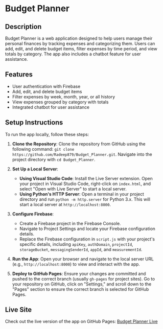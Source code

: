 # Budget Planner

## Description

Budget Planner is a web application designed to help users manage their personal finances by tracking expenses and categorizing them. Users can add, edit, and delete budget items, filter expenses by time period, and view totals by category. The app also includes a chatbot feature for user assistance.

## Features

- User authentication with Firebase
- Add, edit, and delete budget items
- Filter expenses by week, month, year, or all history
- View expenses grouped by category with totals
- Integrated chatbot for user assistance

## Setup Instructions

To run the app locally, follow these steps:

1. **Clone the Repository**: Clone the repository from GitHub using the following command: `git clone https://github.com/Radeep879/Budget_Planner.git`. Navigate into the project directory with `cd Budget_Planner`.

2. **Set Up a Local Server**: 
   - **Using Visual Studio Code**: Install the Live Server extension. Open your project in Visual Studio Code, right-click on `index.html`, and select "Open with Live Server" to start a local server.
   - **Using Python's HTTP Server**: Open a terminal in your project directory and run `python -m http.server` for Python 3.x. This will start a local server at `http://localhost:8000`.

3. **Configure Firebase**: 
   - Create a Firebase project in the Firebase Console.
   - Navigate to Project Settings and locate your Firebase configuration details.
   - Replace the Firebase configuration in `script.js` with your project's specific details, including `apiKey`, `authDomain`, `projectId`, `storageBucket`, `messagingSenderId`, `appId`, and `measurementId`.

4. **Run the App**: Open your browser and navigate to the local server URL (e.g., `http://localhost:8000`) to view and interact with the app.

5. **Deploy to GitHub Pages**: Ensure your changes are committed and pushed to the correct branch (usually `gh-pages` for project sites). Go to your repository on GitHub, click on "Settings," and scroll down to the "Pages" section to ensure the correct branch is selected for GitHub Pages.

## Live Site

Check out the live version of the app on GitHub Pages: [Budget Planner Live](https://radeep879.github.io/Budget_Planner/)




